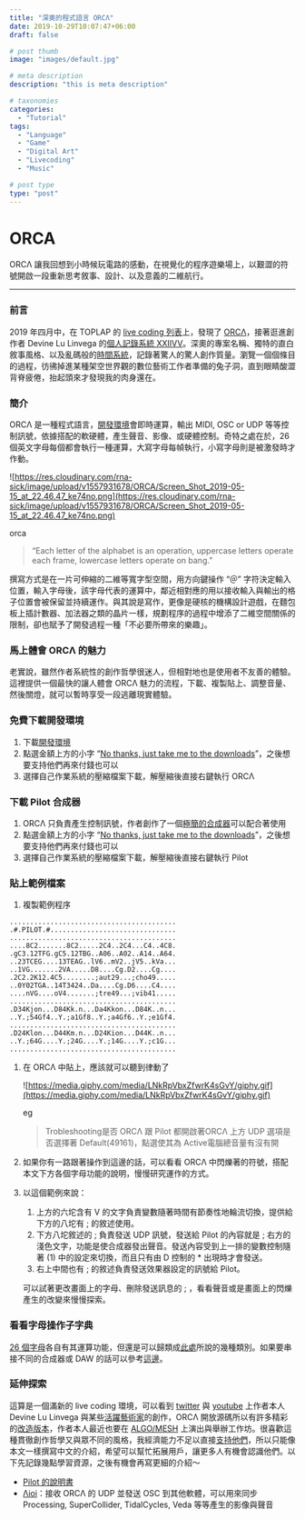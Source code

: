 ```yaml
---
title: "深奧的程式語言 ORCΛ"
date: 2019-10-29T10:07:47+06:00
draft: false

# post thumb
image: "images/default.jpg"

# meta description
description: "this is meta description"

# taxonomies
categories:
  - "Tutorial"
tags:
  - "Language"
  - "Game"
  - "Digital Art"
  - "Livecoding"
  - "Music"

# post type
type: "post"
---
```

# ORCA

ORCΛ 讓我回想到小時候玩電路的感動，在視覺化的程序遊樂場上，以艱澀的符號開啟一段重新思考敘事、設計、以及意義的二維航行。

---

### 前言

2019 年四月中，在 TOPLAP 的 [live coding 列表](https://github.com/toplap/awesome-livecoding)上，發現了 [ORCΛ](https://github.com/hundredrabbits/Orca)，接著逛進創作者 Devine Lu Linvega 的[個人記錄系統 XXIIVV](https://wiki.xxiivv.com/#about)。深奧的專案名稱、獨特的直白敘事風格、以及亂碼般的[時間系統](https://wiki.xxiivv.com/#time)，記錄著驚人的驚人創作質量。瀏覽一個個條目的過程，彷彿掉進某種架空世界觀的數位藝術工作者準備的兔子洞，直到眼睛酸澀背脊疲倦，抬起頭來才發現我的肉身還在。

### 簡介

ORCΛ 是一種程式語言，[開發環境](https://hundredrabbits.itch.io/orca/purchase?popup=1)會即時運算，輸出 MIDI, OSC or UDP 等等控制訊號，依據搭配的軟硬體，產生聲音、影像、或硬體控制。奇特之處在於，26 個英文字母每個都會執行一種運算，大寫字母每幀執行，小寫字母則是被激發時才作動。

![https://res.cloudinary.com/rna-sick/image/upload/v1557931678/ORCA/Screen_Shot_2019-05-15_at_22.46.47_ke74no.png](https://res.cloudinary.com/rna-sick/image/upload/v1557931678/ORCA/Screen_Shot_2019-05-15_at_22.46.47_ke74no.png)

orca

> “Each letter of the alphabet is an operation, uppercase letters operate each frame, lowercase letters operate on bang.”

撰寫方式是在一片可伸縮的二維等寬字型空間，用方向鍵操作 “＠” 字符決定輸入位置，輸入字母後，該字母代表的運算中，鄰近相對應的用以接收輸入與輸出的格子位置會被保留並持續運作。與其說是寫作，更像是硬核的機構設計遊戲，在麵包板上插計數器、加法器之類的晶片一樣，規劃程序的過程中增添了二維空間關係的限制，卻也賦予了開發過程一種「不必要所帶來的樂趣」。

### 馬上體會 ORCΛ 的魅力

老實說，雖然作者系統性的創作哲學很迷人，但相對地也是使用者不友善的體驗。這裡提供一個最快的讓人體會 ORCΛ 魅力的流程，下載、複製貼上、調整音量、然後關燈，就可以暫時享受一段逃離現實體驗。

### 免費下載開發環境

1. 下載[開發環境](https://hundredrabbits.itch.io/orca/purchase?popup=1)
2. 點選金額上方的小字 “[No thanks, just take me to the downloads](https://hundredrabbits.itch.io/orca/purchase?popup=1)”，之後想要支持他們再來付錢也可以
3. 選擇自己作業系統的壓縮檔案下載，解壓縮後直接右鍵執行 ORCΛ

### 下載 Pilot 合成器

1. ORCΛ 只負責產生控制訊號，作者創作了一個[極簡的合成器](https://wiki.xxiivv.com/#pilot)可以配合著使用
2. 點選金額上方的小字 “[No thanks, just take me to the downloads](https://hundredrabbits.itch.io/pilot/purchase?popup=1)”，之後想要支持他們再來付錢也可以
3. 選擇自己作業系統的壓縮檔案下載，解壓縮後直接右鍵執行 Pilot

### 貼上範例檔案

1. 複製範例程序

`......................................... .#.PILOT.#............................... ......................................... ....8C2.......8C2.....2C4..2C4...C4..4C8. .gC3.12TFG.gC5.12TBG..A06..A02..A14..A64. ..23TCEG....13TEAG..lV6..mV2..jV5..kVa... ..1VG.......2VA.....D8....Cg.D2....Cg.... .2C2.2K12.4C5........;aut29...;cho49..... ..0Y02TGA..14T3424..Da....Cg.D6....C4.... ....nVG....oV4.......;tre49...;vib41..... ......................................... .D34Kjon...D84Kk.n...Da4Kkon...D84K..n... ..Y.;54Gf4..Y.;a1Gf8..Y.;a4Gf6..Y.;e1Gf4. ......................................... .D24Klon...D44Km.n...D24Kion...D44K..n... ..Y.;64G....Y.;24G....Y.;14G....Y.;c1G... .........................................`

1. 在 ORCΛ 中貼上，應該就可以聽到律動了

    ![https://media.giphy.com/media/LNkRpVbxZfwrK4sGvY/giphy.gif](https://media.giphy.com/media/LNkRpVbxZfwrK4sGvY/giphy.gif)

    eg

    > Trobleshooting是否 ORCΛ 跟 Pilot 都開啟著ORCΛ 上方 UDP 選項是否選擇著 Default(49161)，點選使其為 Active電腦總音量有沒有開

2. 如果你有一路跟著操作到這邊的話，可以看看 ORCΛ 中閃爍著的符號，搭配本文下方各個字母功能的說明，慢慢研究運作的方式。
3. 以這個範例來說：
    1. 上方的六坨含有 V 的文字負責變數隨著時間有節奏性地輪流切換，提供給下方的八坨有 ; 的敘述使用。
    2. 下方八坨敘述的 ; 負責發送 UDP 訊號，發送給 Pilot 的內容就是 ; 右方的淺色文字，功能是使合成器發出聲音。發送內容受到上一排的變數控制隨著 (1) 中的設定來切換，而且只有由 D 控制的 * 出現時才會發送。
    3. 右上中間也有 ; 的敘述負責發送效果器設定的訊號給 Pilot。

    可以試著更改畫面上的字母、刪除發送訊息的 ; ，看看聲音或是畫面上的閃爍產生的改變來慢慢探索。

### 看看字母操作子字典

[26 個字母](https://github.com/hundredrabbits/Orca#operators)各自有其運算功能，但還是可以歸類成[此處](https://github.com/hundredrabbits/Orca/blob/master/WORKSHOP.md)所說的幾種類別。如果要串接不同的合成器或 DAW 的話可以參考[這邊](https://github.com/hundredrabbits/Orca/blob/master/TUTORIAL.md)。

### 延伸探索

這算是一個滿新的 live coding 環境，可以看到 [twitter](https://twitter.com/hashtag/ORC%CE%9B?src=hash) 與 [youtube](https://www.youtube.com/watch?v=KzUQlmQvtjI&list=PLb1uDATFJPcEEG3w715GzbD4AE232Pdcu) 上作者本人 Devine Lu Linvega 與某些[活躍藝術家](https://twitter.com/nobodycarestrue)的創作，ORCΛ 開放源碼所以有許多精彩的[改造版本](https://www.youtube.com/watch?v=ontAk2fZCJU)，作者本人最近也要在 [ALGO/MESH](https://algomech.com/2019/artists/alicef/) 上演出與舉辦工作坊。很喜歡這種貫徹創作哲學又與眾不同的風格，我經濟能力不足以直接[支持他們](https://www.patreon.com/100)，所以只能像本文一樣撰寫中文的介紹，希望可以幫忙拓展用戶，讓更多人有機會認識他們。以下先記錄幾點學習資源，之後有機會再寫更細的介紹～

- [Pilot 的說明書](https://github.com/hundredrabbits/Pilot)
- [Λioi](https://github.com/MAKIO135/aioi)：接收 ORCΛ 的 UDP 並發送 OSC 到其他軟體，可以用來同步 Processing, SuperCollider, TidalCycles, Veda 等等產生的影像與聲音
